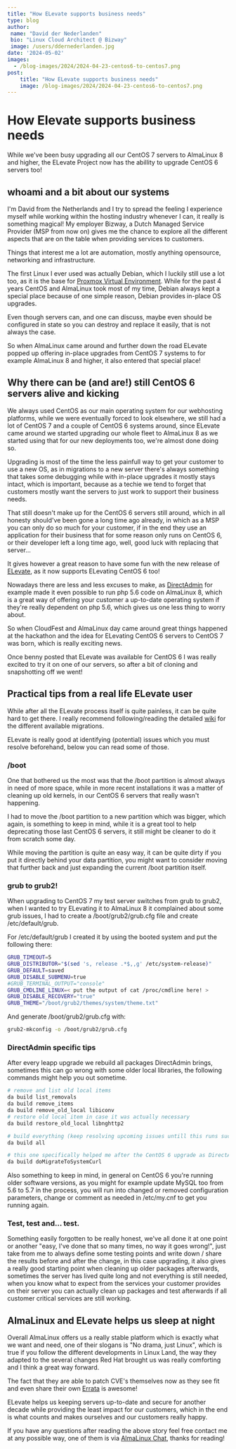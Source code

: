 ```yaml
---
title: "How ELevate supports business needs"
type: blog
author: 
 name: "David der Nederlanden"
 bio: "Linux Cloud Architect @ Bizway"
 image: /users/ddernederlanden.jpg
date: '2024-05-02'
images:
  - /blog-images/2024/2024-04-23-centos6-to-centos7.png
post:
    title: "How ELevate supports business needs"
    image: /blog-images/2024/2024-04-23-centos6-to-centos7.png
---
```


# How Elevate supports business needs
While we've been busy upgrading all our CentOS 7 servers to AlmaLinux 8 and higher, the ELevate Project now has the abillity to upgrade CentOS 6 servers too!

## whoami and a bit about our systems

I'm David from the Netherlands and I try to spread the feeling I experience myself while working within the hosting industry whenever I can, it really is something magical!
My employer Bizway, a Dutch Managed Service Provider (MSP from now on) gives me the chance to explore all the different aspects that are on the table when providing services to customers.

Things that interest me a lot are automation, mostly anything opensource, networking and infrastructure.

The first Linux I ever used was actually Debian, which I luckily still use a lot too, as it is the base for [Proxmox Virtual Environment](https://www.proxmox.com).
While for the past 4 years CentOS and AlmaLinux took most of my time, Debian always kept a special place because of one simple reason, Debian provides in-place OS upgrades.

Even though servers can, and one can discuss, maybe even should be configured in state so you can destroy and replace it easily, that is not always the case.

So when AlmaLinux came around and further down the road ELevate popped up offering in-place upgrades from CentOS 7 systems to for example AlmaLinux 8 and higher, it also entered that special place!

## Why there can be (and are!) still CentOS 6 servers alive and kicking
We always used CentOS as our main operating system for our webhosting platforms, while we were eventually forced to look elsewhere, we still had a lot of CentOS 7 and a couple of CentOS 6 systems around,
since ELevate came around we started upgrading our whole fleet to AlmaLinux 8 as we started using that for our new deployments too, we're almost done doing so.

Upgrading is most of the time the less painfull way to get your customer to use a new OS,
as in migrations to a new server there's always something that takes some debugging while with in-place upgrades it mostly stays intact,
which is important, because as a techie we tend to forget that customers mostly want the servers to just work to support their business needs.

That still doesn't make up for the CentOS 6 servers still around, which in all honesty should've been gone a long time ago already,
in which as a MSP you can only do so much for your customer,
if in the end they use an application for their business that for some reason only runs on CentOS 6,
or their developer left a long time ago, well, good luck with replacing that server...

It gives however a great reason to have some fun with the new release of [ELevate](https://almalinux.org/blog/2024-04-25-elevate-supports-centos-6-to-centos-7/), as it now supports ELevating CentOS 6 too!

Nowadays there are less and less excuses to make, as [DirectAdmin](https://www.directadmin.com) for example made it even possible to run php 5.6 code on AlmaLinux 8,
which is a great way of offering your customer a up-to-date operating system if they're really dependent on php 5.6, which gives us one less thing to worry about.

So when CloudFest and AlmaLinux day came around great things happened at the hackathon and the idea for ELevating CentOS 6 servers to CentOS 7 was born, which is really exciting news.

Once benny posted that ELevate was available for CentOS 6 I was really excited to try it on one of our servers, so after a bit of cloning and snapshotting off we went!

## Practical tips from a real life ELevate user
While after all the ELevate process itself is quite painless, it can be quite hard to get there.
I really recommend following/reading the detailed [wiki](https://wiki.almalinux.org/elevate) for the different available migrations.

ELevate is really good at identifying (potential) issues which you must resolve beforehand, below you can read some of those.

### /boot
One that bothered us the most was that the /boot partition is almost always in need of more space,
while in more recent installations it was a matter of cleaning up old kernels, in our CentOS 6 servers that really wasn't happening.

I had to move the /boot partition to a new partition which was bigger, which again, is something to keep in mind,
while it is a great tool to help deprecating those last CentOS 6 servers, it still might be cleaner to do it from scratch some day.

While moving the partition is quite an easy way, it can be quite dirty if you put it directly behind your data partition, you might want to consider moving that further back and just expanding the current /boot partition itself.

### grub to grub2!
When upgrading to CentOS 7 my test server switches from grub to grub2, when I wanted to try ELevating it to AlmaLinux 8 it complained about some grub issues,
I had to create a /boot/grub2/grub.cfg file and create /etc/default/grub.

For /etc/default/grub I created it by using the booted system and put the following there:
```bash
GRUB_TIMEOUT=5
GRUB_DISTRIBUTOR="$(sed 's, release .*$,,g' /etc/system-release)"
GRUB_DEFAULT=saved
GRUB_DISABLE_SUBMENU=true
#GRUB_TERMINAL_OUTPUT="console"
GRUB_CMDLINE_LINUX=< put the output of cat /proc/cmdline here! >
GRUB_DISABLE_RECOVERY="true"
GRUB_THEME="/boot/grub2/themes/system/theme.txt"
```

And generate /boot/grub2/grub.cfg with:
```bash
grub2-mkconfig -o /boot/grub2/grub.cfg
```

### DirectAdmin specific tips
After every leapp upgrade we rebuild all packages DirectAdmin brings, sometimes this can go wrong with some older local libraries, the following commands might help you out sometime.
```bash
# remove and list old local items
da build list_removals
da build remove_items
da build remove_old_local libiconv
# restore old local item in case it was actually necessary
da build restore_old_local libnghttp2

# build everything (keep resolving upcoming issues untill this runs succesfully)
da build all

# this one specifically helped me after the CentOS 6 upgrade as DirectAdmin kept complaining about local libraries.
da build doMigrateToSystemCurl
```

Also something to keep in mind, in general on CentOS 6 you're running older software versions, as you might for example update MySQL too from 5.6 to 5.7 in the process, you will run into changed or removed configuration parameters,
change or comment as needed in /etc/my.cnf to get you running again.

### Test, test and... test.
Something easily forgotten to be really honest, we've all done it at one point or another "easy, I've done that so many times, no way it goes wrong!",
just take from me to always define some testing points and write down / share the results before and after the change, in this case upgrading,
it also gives a really good starting point when cleaning up older packages afterwards, sometimes the server has lived quite long and not everything is still needed,
when you know what to expect from the services your customer provides on their server you can actually clean up packages and test afterwards if all customer critical services are still working.


## AlmaLinux and ELevate helps us sleep at night
Overall AlmaLinux offers us a really stable platform which is exactly what we want and need,
one of their slogans is "No drama, just Linux", which is true if you follow the different developments in Linux Land,
the way they adapted to the several changes Red Hat brought us was really comforting and I think a great way forward.

The fact that they are able to patch CVE's themselves now as they see fit and even share their own [Errata](https://errata.almalinux.org/) is awesome!

ELevate helps us keeping servers up-to-date and secure for another decade while providing the least impact for our customers,
which in the end is what counts and makes ourselves and our customers really happy.

If you have any questions after reading the above story feel free contact me at any possible way, one of them is via [AlmaLinux Chat](https://chat.almalinux.org), thanks for reading!
